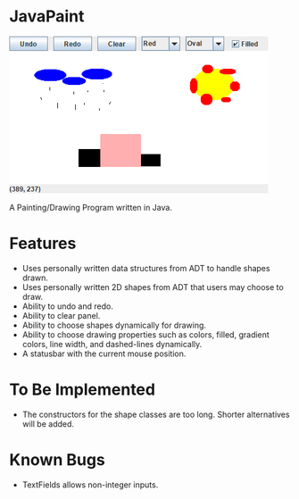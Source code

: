 # JavaPaint

![JavaPaint: Demo](demo/demo.png "JavaPaint: Demo")

A Painting/Drawing Program written in Java.

# Features 
- Uses personally written data structures from ADT to handle shapes drawn.
- Uses personally written 2D shapes from ADT that users may choose to draw.
- Ability to undo and redo.
- Ability to clear panel.
- Ability to choose shapes dynamically for drawing.
- Ability to choose drawing properties such as colors, filled, gradient colors, line width, and dashed-lines  dynamically.
- A statusbar with the current mouse position.

# To Be Implemented
- The constructors for the shape classes are too long. Shorter alternatives will be added.

# Known Bugs
- TextFields allows non-integer inputs.